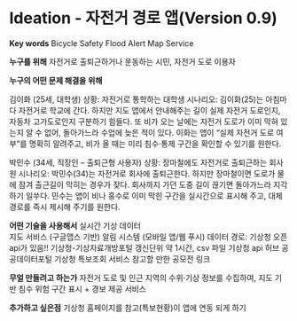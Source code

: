 # Ideation - 자전거 경로 앱(Version 0.9)

**Key words**
Bicycle Safety
Flood Alert
Map Service

**누구를 위해**
자전거로 출퇴근하거나 운동하는 시민, 자전거 도로 이용자

**누구의 어떤 문제 해결을 위해**


김이화 (25세, 대학생)
상황: 자전거로 통학하는 대학생
시나리오:
김이화(25)는 아침마다 자전거로 학교에 간다. 하지만 지도 앱에서 안내해주는 길이 실제 자전거 도로인지, 자동차 고가도로인지 구분하기 힘들다. 
또 비가 오는 날에는 자전거 도로가 이미 막혀 있는지 알 수 없어, 돌아가느라 수업에 늦은 적이 있다. 
이화는 앱이 “실제 자전거 도로 여부”를 명확히 알려주고, 비가 올 때는 미리 침수·통제 구간을 확인할 수 있기를 원한다.


박민수 (34세, 직장인 – 출퇴근형 사용자)
상황: 장마철에도 자전거로 출퇴근하는 회사원
시나리오:
박민수(34)는 자전거로 회사에 출퇴근한다. 하지만 장마철이면 도로가 물에 잠겨 출근길이 막히는 경우가 잦다. 
회사까지 가던 도중 길이 끊기면 돌아가느라 지각하기 일쑤다. 
민수는 앱이 비나 홍수로 이미 막힌 구간을 실시간으로 표시해 주고, 대체 경로를 즉시 제시해 주기를 원한다.

**어떤 기술을 사용해서**
실시간 기상 데이터  
지도 서비스 (구글맵스 기반)  알림 시스템 (모바일 앱/웹 푸시)  데이터 경로: 기상청 오픈 api가 있음!!  기상청-기상자료개방포털  갱신단위 약 1시간, csv 파일  기상청 api 허브  공공데이터포털 기상청 특보조회 서비스  참고할 만한 공모전 링크

**무얼 만들려고 하는가**
자전거 도로 및 인근 지역의 수위·기상 정보를 수집하여, 지도 기반 침수 위험 구간 표시 + 경보 제공 서비스

**추가하고 싶은점**
기상청 홈페이지를 참고(특보현황)이 앱에 연동 되게 하기
